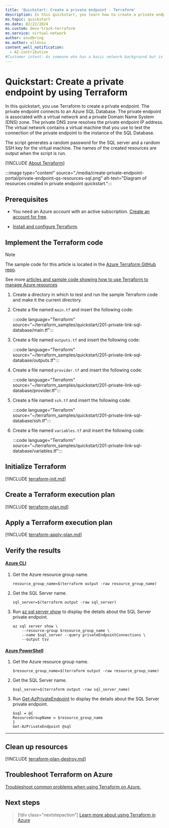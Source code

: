 ```yaml
---
title: 'Quickstart: Create a private endpoint - Terraform'
description: In this quickstart, you learn how to create a private endpoint using Terraform.
ms.topic: quickstart
ms.date: 02/22/2024
ms.custom: devx-track-terraform
ms.service: virtual-network
author: asudbring
ms.author: allensu
content_well_notification: 
  - AI-contribution
#Customer intent: As someone who has a basic network background but is new to Azure, I want to create a private endpoint by using Terraform.
---
```


# Quickstart: Create a private endpoint by using Terraform

In this quickstart, you use Terraform to create a private endpoint. The private endpoint connects to an Azure SQL Database. The private endpoint is associated with a virtual network and a private Domain Name System (DNS) zone. The private DNS zone resolves the private endpoint IP address. The virtual network contains a virtual machine that you use to test the connection of the private endpoint to the instance of the SQL Database.

The script generates a random password for the SQL server and a random SSH key for the virtual machine. The names of the created resources are output when the script is run. 

[!INCLUDE [About Terraform](~/azure-dev-docs-pr/articles/terraform/includes/abstract.md)]

:::image type="content" source="./media/create-private-endpoint-portal/private-endpoint-qs-resources-sql.png" alt-text="Diagram of resources created in private endpoint quickstart.":::

## Prerequisites

- You need an Azure account with an active subscription. [Create an account for free](https://azure.microsoft.com/free/?WT.mc_id=A261C142F).

- [Install and configure Terraform](/azure/developer/terraform/quickstart-configure).

## Implement the Terraform code

> [!NOTE]
> The sample code for this article is located in the [Azure Terraform GitHub repo](https://github.com/Azure/terraform/tree/master/quickstart/201-private-link-sql-database).
> 
> See more [articles and sample code showing how to use Terraform to manage Azure resources](/azure/terraform)

1. Create a directory in which to test and run the sample Terraform code and make it the current directory.

1. Create a file named `main.tf` and insert the following code:

    :::code language="Terraform" source="~/terraform_samples/quickstart/201-private-link-sql-database/main.tf":::

1. Create a file named `outputs.tf` and insert the following code:

    :::code language="Terraform" source="~/terraform_samples/quickstart/201-private-link-sql-database/outputs.tf":::

1. Create a file named `provider.tf` and insert the following code:

    :::code language="Terraform" source="~/terraform_samples/quickstart/201-private-link-sql-database/provider.tf":::

1. Create a file named `ssh.tf` and insert the following code:

    :::code language="Terraform" source="~/terraform_samples/quickstart/201-private-link-sql-database/ssh.tf":::

1. Create a file named `variables.tf` and insert the following code:

    :::code language="Terraform" source="~/terraform_samples/quickstart/201-private-link-sql-database/variables.tf":::


## Initialize Terraform

[!INCLUDE [terraform-init.md](~/azure-dev-docs-pr/articles/terraform/includes/terraform-init.md)]

## Create a Terraform execution plan

[!INCLUDE [terraform-plan.md](~/azure-dev-docs-pr/articles/terraform/includes/terraform-plan.md)]

## Apply a Terraform execution plan

[!INCLUDE [terraform-apply-plan.md](~/azure-dev-docs-pr/articles/terraform/includes/terraform-apply-plan.md)]

## Verify the results

#### [Azure CLI](#tab/azure-cli)

1. Get the Azure resource group name.

    ```console
    resource_group_name=$(terraform output -raw resource_group_name)
    ```

1. Get the SQL Server name.

    ```console
    sql_server=$(terraform output -raw sql_server)
    ```

1. Run [az sql server show](/cli/azure/sql/server#az-sql-server-show) to display the details about the SQL Server private endpoint.

    ```azurecli
    az sql server show \
        --resource-group $resource_group_name \
        --name $sql_server --query privateEndpointConnections \
        --output tsv
    ```

#### [Azure PowerShell](#tab/azure-powershell)

1. Get the Azure resource group name.

    ```console
    $resource_group_name=$(terraform output -raw resource_group_name)
    ```

1. Get the SQL Server name.

    ```console
    $sql_server=$(terraform output -raw sql_server_name)
    ```

1. Run [Get-AzPrivateEndpoint](/powershell/module/az.network/get-azprivateendpoint) to display the details about the SQL Server private endpoint.

    ```azurepowershell
    $sql = @{
    ResourceGroupName = $resource_group_name
    }
    Get-AzPrivateEndpoint @sql
    ```

---

## Clean up resources

[!INCLUDE [terraform-plan-destroy.md](~/azure-dev-docs-pr/articles/terraform/includes/terraform-plan-destroy.md)]

## Troubleshoot Terraform on Azure

[Troubleshoot common problems when using Terraform on Azure.](/azure/developer/terraform/troubleshoot)

## Next steps

> [!div class="nextstepaction"] 
> [Learn more about using Terraform in Azure](/azure/terraform)
